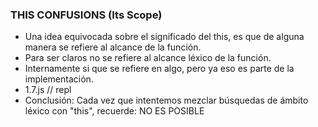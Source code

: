 ### THIS CONFUSIONS (Its Scope)
* Una idea equivocada sobre el significado del this, es que de alguna manera se refiere al alcance de la función.
* Para ser claros no se refiere al alcance léxico de la función.
* Internamente si que se refiere en algo, pero ya eso es parte de la implementación.
* 1.7.js // repl
* Conclusión: Cada vez que intentemos mezclar búsquedas de ámbito léxico con "this", recuerde: NO ES POSIBLE